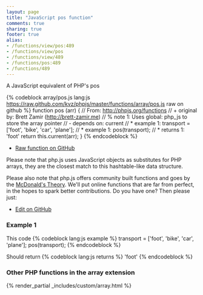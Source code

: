 ```yaml
---
layout: page
title: "JavaScript pos function"
comments: true
sharing: true
footer: true
alias:
- /functions/view/pos:489
- /functions/view/pos
- /functions/view/489
- /functions/pos:489
- /functions/489
---
```

<!-- Generated by Rakefile:build -->
A JavaScript equivalent of PHP's pos

{% codeblock array/pos.js lang:js https://raw.github.com/kvz/phpjs/master/functions/array/pos.js raw on github %}
function pos (arr) {
  // From: http://phpjs.org/functions
  // +   original by: Brett Zamir (http://brett-zamir.me)
  // %        note 1: Uses global: php_js to store the array pointer
  // -    depends on: current
  // *     example 1: transport = ['foot', 'bike', 'car', 'plane'];
  // *     example 1: pos(transport);
  // *     returns 1: 'foot'
  return this.current(arr);
}
{% endcodeblock %}

 - [Raw function on GitHub](https://github.com/kvz/phpjs/blob/master/functions/array/pos.js)

Please note that php.js uses JavaScript objects as substitutes for PHP arrays, they are 
the closest match to this hashtable-like data structure. 

Please also note that php.js offers community built functions and goes by the 
[McDonald's Theory](https://medium.com/what-i-learned-building/9216e1c9da7d). We'll put online 
functions that are far from perfect, in the hopes to spark better contributions. 
Do you have one? Then please just: 

 - [Edit on GitHub](https://github.com/kvz/phpjs/edit/master/functions/array/pos.js)

### Example 1
This code
{% codeblock lang:js example %}
transport = ['foot', 'bike', 'car', 'plane'];
pos(transport);
{% endcodeblock %}

Should return
{% codeblock lang:js returns %}
'foot'
{% endcodeblock %}


### Other PHP functions in the array extension
{% render_partial _includes/custom/array.html %}
